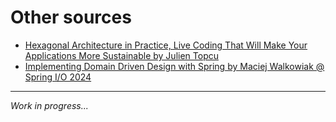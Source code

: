 # Other sources

- [Hexagonal Architecture in Practice, Live Coding That Will Make Your Applications More Sustainable by Julien Topcu](https://www.youtube.com/watch?v=YPmKHm7G19Q&t=2888s)
- [Implementing Domain Driven Design with Spring by Maciej Walkowiak @ Spring I/O 2024](https://www.youtube.com/watch?v=VGhg6Tfxb60)



---

*Work in progress...*
